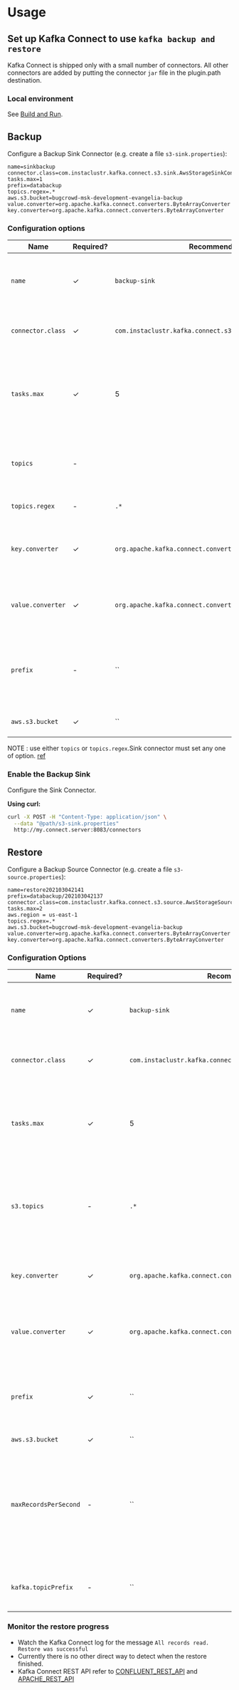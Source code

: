 # Usage

## Set up Kafka Connect to use `kafka backup and restore`

Kafka Connect is shipped only with a small number of connectors. All other connectors are added by putting the connector `jar` file in the plugin.path destination.

### Local environment

See [Build and Run](Quick_Start.md).

## Backup

Configure a Backup Sink Connector
(e.g. create a file `s3-sink.properties`):

```
name=sinkbackup
connector.class=com.instaclustr.kafka.connect.s3.sink.AwsStorageSinkConnector
tasks.max=1
prefix=databackup
topics.regex=.*
aws.s3.bucket=bugcrowd-msk-development-evangelia-backup
value.converter=org.apache.kafka.connect.converters.ByteArrayConverter
key.converter=org.apache.kafka.connect.converters.ByteArrayConverter  
```

### Configuration options

| Name                        | Required? | Recommended Value                                    | Comment                                                                                                |
|-----------------------------|-----------|------------------------------------------------------|--------------------------------------------------------------------------------------------------------|
| `name`                      | ✓         | `backup-sink`                                          | A unique name identifying this connector jobs                                                          |
| `connector.class`           | ✓         | `com.instaclustr.kafka.connect.s3.sink.AwsStorageSinkConnector`      | Must be this class to use `kafka-connect`                                              |
| `tasks.max`                 | ✓         | 5                                                    | Number of threads for backup. Set number kafka topic partation                                        |
| `topics`                    | -         |                                                      | Explicit, comma-separated list of topics to back up                                                    |
| `topics.regex`              | -         | `.*`                                                  | Topic regex to back up                                                                                |
| `key.converter`             | ✓         | `org.apache.kafka.connect.converters.ByteArrayConverter` | Must be this class to interpret the data as bytes                                                      |
| `value.converter`           | ✓         | `org.apache.kafka.connect.converters.ByteArrayConverter` | Must be this class to interpret the data as bytes                                                      |
| `prefix`                    | -         | ``                                                   | The path prefix to the location the s3 objects must be put                                                       |
| `aws.s3.bucket`             | ✓         | ``                                     | S3 bucket to be written to.                                  |

NOTE : use either `topics` or `topics.regex`.Sink connector must set any one of option. [ref](https://kafka.apache.org/documentation/#connect_rest)

### Enable the Backup Sink

Configure the Sink Connector.

**Using curl:**

```sh
curl -X POST -H "Content-Type: application/json" \
  --data "@path/s3-sink.properties"
  http://my.connect.server:8083/connectors
```

## Restore

Configure a Backup Source Connector
(e.g. create a file `s3-source.properties`):

```
name=restore202103042141
prefix=databackup/202103042137
connector.class=com.instaclustr.kafka.connect.s3.source.AwsStorageSourceConnector
tasks.max=2
aws.region = us-east-1
topics.regex=.*
aws.s3.bucket=bugcrowd-msk-development-evangelia-backup
value.converter=org.apache.kafka.connect.converters.ByteArrayConverter
key.converter=org.apache.kafka.connect.converters.ByteArrayConverter

```

### Configuration Options

| Name                        | Required? | Recommended Value                                    | Comment                                                                                                |
|-----------------------------|-----------|------------------------------------------------------|--------------------------------------------------------------------------------------------------------|
| `name`                      | ✓         | `backup-sink`                                          | A unique name identifying this connector jobs                                                        |
| `connector.class`           | ✓         | `com.instaclustr.kafka.connect.s3.sink.AwsStorageSourceConnector`      | Must be this class to use `kafka-connect`                                            |
| `tasks.max`                 | ✓         | 5                                                    | Number of threads for restore. Set number kafka topic partation                                        |
| `s3.topics   `              | -         | `.*`                                                  | Specify the required topics to process found in an S3 bucket location                                 |
| `key.converter`             | ✓         | `org.apache.kafka.connect.converters.ByteArrayConverter` | Must be this class to interpret the data as bytes                                                  |
| `value.converter`           | ✓         | `org.apache.kafka.connect.converters.ByteArrayConverter` | Must be this class to interpret the data as bytes                                                  |
| `prefix`                    | ✓         | ``                                                   | The path prefix to the location the s3 objects must be read from                                             |
| `aws.s3.bucket`             | ✓         | ``                                     |              |     S3 bucket to be written to.                                                                       |
| `maxRecordsPerSecond`       | -         | ``                                                    | The rate of records being produced to kafka. Will help with tuning it according to the capability of a worker   |
| `kafka.topicPrefix`         | -         | ``                                                   | Specify a prefix for the kafka topic written to                                                         |


### Monitor the restore progress

* Watch the Kafka Connect log for the message `All records
  read. Restore was successful`
* Currently there is no other direct way to detect when the restore finished.
* Kafka Connect REST API refer to
[CONFLUENT_REST_API](https://docs.confluent.io/current/connect/references/restapi.html) and 
[APACHE_REST_API](https://kafka.apache.org/documentation/#connect_rest)
